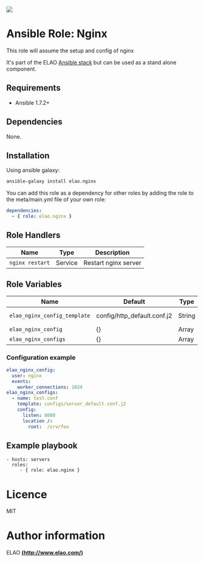 <img src="http://www.elao.com/images/corpo/logo_red_small.png"/>

# Ansible Role: Nginx

This role will assume the setup and config of nginx

It's part of the ELAO [Ansible stack](http://ansible.elao.com) but can be used as a stand alone component.

## Requirements

- Ansible 1.7.2+

## Dependencies

None.

## Installation

Using ansible galaxy:

```bash
ansible-galaxy install elao.nginx
```
You can add this role as a dependency for other roles by adding the role to the meta/main.yml file of your own role:

```yaml
dependencies:
  - { role: elao.nginx }
```

## Role Handlers

|Name|Type|Description|
|----|----|-----------|
`nginx restart`|Service|Restart nginx server

## Role Variables

|Name|Default|Type|Description|
|----|-------|----|-----------|
`elao_nginx_config_template`|config/http_default.conf.j2|String|Main config template
`elao_nginx_config`|{}|Array|Main config
`elao_nginx_configs`|{}|Array|Configs

### Configuration example

```yaml
elao_nginx_config:
  user: nginx
  events:
    worker_connections: 1024
elao_nginx_configs:
  - name: test.conf
    template: configs/server_default.conf.j2
    config:
      listen: 8080
      location /:
        root:  /srv/foo
```

## Example playbook

    - hosts: servers
      roles:
         - { role: elao.nginx }

# Licence

MIT

# Author information

ELAO [**(http://www.elao.com/)**](http://www.elao.com)
